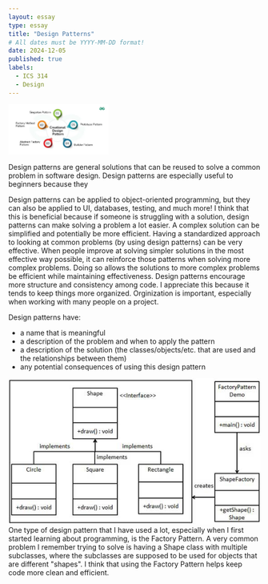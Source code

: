 ```yaml
---
layout: essay
type: essay
title: "Design Patterns"
# All dates must be YYYY-MM-DD format!
date: 2024-12-05
published: true
labels:
  - ICS 314
  - Design
---
```


<img width="200px" src="../img/essays/designPatterns.png">

<br>

Design patterns are general solutions that can be reused to solve a common problem in software design. Design patterns are especially useful to beginners because they 

Design patterns can be applied to object-oriented programming, but they can also be applied to UI, databases, testing, and much more! I think that this is beneficial because if someone is struggling with a solution, design patterns can make solving a problem a lot easier. A complex solution can be simplified and potentially be more efficient. Having a standardized approach to looking at common problems (by using design patterns) can be very effective. When people improve at solving simpler solutions in the most effective way possible, it can reinforce those patterns when solving more complex problems. Doing so allows the solutions to more complex problems be efficient while maintaining effectiveness. Design patterns encourage more structure and consistency among code. I appreciate this because it tends to keep things more organized. Orginization is important, especially when working with many people on a project.

Design patterns have:
- a name that is meaningful
- a description of the problem and when to apply the pattern
- a description of the solution (the classes/objects/etc. that are used and the relationships between them)
- any potential consequences of using this design pattern

<img src="../img/essays/factoryPattern.png">
One type of design pattern that I have used a lot, especially when I first started learning about programming, is the Factory Pattern. A very common problem I remember trying to solve is having a Shape class with multiple subclasses, where the subclasses are supposed to be used for objects that are different "shapes". I think that using the Factory Pattern helps keep code more clean and efficient.

